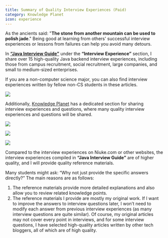 ```yaml
---
title: Summary of Quality Interview Experiences (Paid)
category: Knowledge Planet
icon: experience
---
```


As the ancients said: "**The stone from another mountain can be used to polish jade**." Being good at learning from others' successful interview experiences or lessons from failures can help you avoid many detours.

In **[“Java Interview Guide”](../zhuanlan/java-mian-shi-zhi-bei.md)** under the **“Interview Experience”** section, I share over 15 high-quality Java backend interview experiences, including those from campus recruitment, social recruitment, large companies, and small to medium-sized enterprises.

If you are a non-computer science major, you can also find interview experiences written by fellow non-CS students in these articles.

![](https://oss.javaguide.cn/githubjuejinjihua/thinkimage-20220612185810480.png)

Additionally, [Knowledge Planet](https://javaguide.cn/about-the-author/zhishixingqiu-two-years.html) has a dedicated section for sharing interview experiences and questions, where many quality interview experiences and questions will be shared.

![](https://oss.javaguide.cn/xingqiu/image-20220304120018731.png)

![](https://oss.javaguide.cn/xingqiu/image-20220628101743381.png)

![](https://oss.javaguide.cn/xingqiu/image-20220628101805897.png)

Compared to the interview experiences on Niuke.com or other websites, the interview experiences compiled in **“Java Interview Guide”** are of higher quality, and I will provide quality reference materials.

Many students might ask: “Why not just provide the specific answers directly?” The main reasons are as follows:

1. The reference materials provide more detailed explanations and also allow you to review related knowledge points.
1. The reference materials I provide are mostly my original work. If I want to improve the answers to interview questions later, I won’t need to modify each answer from previous interview experiences (as many interview questions are quite similar). Of course, my original articles may not cover every point in interviews, and for some interview questions, I have selected high-quality articles written by other tech bloggers, all of which are of high quality.

<!-- @include: @planet.snippet.md -->
